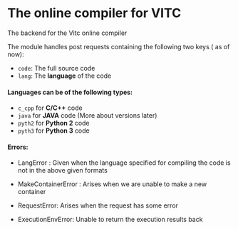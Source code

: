 # The online compiler for VITC
The backend for the Vitc online compiler


The module handles post requests containing the following two keys ( as of now):

+ `code`: The full source code
+ `lang`: The **language** of the code

#### Languages can be of the following types:
+ `c_cpp` for **C/C++** code
+ `java` for **JAVA** code (More about versions later)
+ `pyth2` for **Python 2** code
+ `pyth3` for **Python 3** code


#### Errors:

+ LangError : Given when the language specified for compiling the code is not in the above given formats

+ MakeContainerError : Arises when we are unable to make a new container

+ RequestError: Arises when the request has some error

+ ExecutionEnvError: Unable to return the execution results back